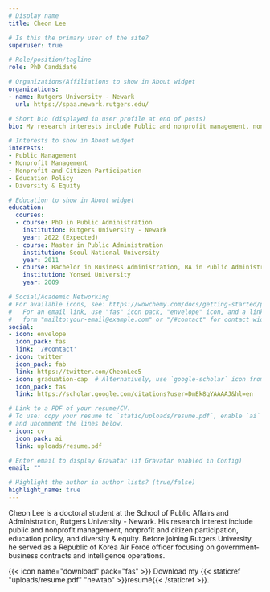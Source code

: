 ```yaml
---
# Display name
title: Cheon Lee

# Is this the primary user of the site?
superuser: true

# Role/position/tagline
role: PhD Candidate

# Organizations/Affiliations to show in About widget
organizations:
- name: Rutgers University - Newark
  url: https://spaa.newark.rutgers.edu/

# Short bio (displayed in user profile at end of posts)
bio: My research interests include Public and nonprofit management, nonprofit and citizen participation, education policy, and diversity & equity.

# Interests to show in About widget
interests:
- Public Management
- Nonprofit Management
- Nonprofit and Citizen Participation
- Education Policy
- Diversity & Equity

# Education to show in About widget
education:
  courses:
  - course: PhD in Public Administration
    institution: Rutgers University - Newark
    year: 2022 (Expected)
  - course: Master in Public Administration
    institution: Seoul National University
    year: 2011
  - course: Bachelor in Business Administration, BA in Public Administration
    institution: Yonsei University
    year: 2009

# Social/Academic Networking
# For available icons, see: https://wowchemy.com/docs/getting-started/page-builder/#icons
#   For an email link, use "fas" icon pack, "envelope" icon, and a link in the
#   form "mailto:your-email@example.com" or "/#contact" for contact widget.
social:
- icon: envelope
  icon_pack: fas
  link: '/#contact'
- icon: twitter
  icon_pack: fab
  link: https://twitter.com/CheonLee5
- icon: graduation-cap  # Alternatively, use `google-scholar` icon from `ai` icon pack
  icon_pack: fas
  link: https://scholar.google.com/citations?user=DmEk8qYAAAAJ&hl=en

# Link to a PDF of your resume/CV.
# To use: copy your resume to `static/uploads/resume.pdf`, enable `ai` icons in `params.toml`, 
# and uncomment the lines below.
- icon: cv
  icon_pack: ai
  link: uploads/resume.pdf

# Enter email to display Gravatar (if Gravatar enabled in Config)
email: ""

# Highlight the author in author lists? (true/false)
highlight_name: true
---
```


Cheon Lee is a doctoral student at the School of Public Affairs and Administration, Rutgers University - Newark. His research interest include public and nonprofit management, nonprofit and citizen participation, education policy, and diversity & equity. Before joining Rutgers University, he served as a Republic of Korea Air Force officer focusing on government-business contracts and intelligence operations.

{{< icon name="download" pack="fas" >}} Download my {{< staticref "uploads/resume.pdf" "newtab" >}}resumé{{< /staticref >}}.
